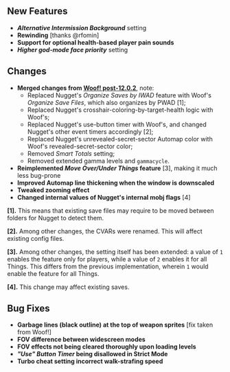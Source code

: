 ## New Features

- **_Alternative Intermission Background_** setting
- **Rewinding** [thanks @rfomin]
- **Support for optional health-based player pain sounds**
- **_Higher god-mode face priority_** setting

## Changes

- **Merged changes from [Woof! post-12.0.2](link)**, note:
  - Replaced Nugget's _Organize Saves by IWAD_ feature with Woof's _Organize Save Files_, which also organizes by PWAD [1];
  - Replaced Nugget's crosshair-coloring-by-target-health logic with Woof's;
  - Replaced Nugget's use-button timer with Woof's, and changed Nugget's other event timers accordingly [2];
  - Replaced Nugget's unrevealed-secret-sector Automap color with Woof's revealed-secret-sector color;
  - Removed _Smart Totals_ setting;
  - Removed extended gamma levels and `gammacycle`.
- **Reimplemented _Move Over/Under Things_ feature** [3], making it much less bug-prone
- **Improved Automap line thickening when the window is downscaled**
- **Tweaked zooming effect**
- **Changed internal values of Nugget's internal mobj flags** [4]

**[1]\.** This means that existing save files may require to be moved between folders for Nugget to detect them.

**[2]\.** Among other changes, the CVARs were renamed. This will affect existing config files.

**[3]\.** Among other changes, the setting itself has been extended: a value of `1` enables the feature only for players,
while a value of `2` enables it for all Things. This differs from the previous implementation, wherein `1` would enable
the feature for all Things.

**[4]\.** This change may affect existing saves.

## Bug Fixes

- **Garbage lines (black outline) at the top of weapon sprites** [fix taken from Woof!]
- **FOV difference between widescreen modes**
- **FOV effects not being cleared thoroughly upon loading levels**
- **_"Use" Button Timer_ being disallowed in Strict Mode**
- **Turbo cheat setting incorrect walk-strafing speed**

